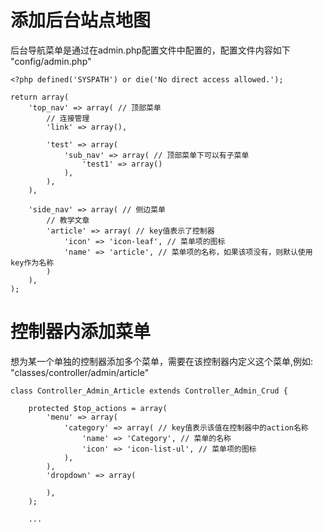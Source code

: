 # 添加后台站点地图

后台导航菜单是通过在admin.php配置文件中配置的，配置文件内容如下
"config/admin.php"

	<?php defined('SYSPATH') or die('No direct access allowed.');

	return array(
		'top_nav' => array( // 顶部菜单
			// 连接管理
			'link' => array(),
			
			'test' => array(
				'sub_nav' => array( // 顶部菜单下可以有子菜单
					'test1' => array()
				),
			),
		),

		'side_nav' => array( // 侧边菜单
			// 教学文章
			'article' => array( // key值表示了控制器
				'icon' => 'icon-leaf', // 菜单项的图标
				'name' => 'article', // 菜单项的名称，如果该项没有，则默认使用key作为名称
			)
		),
	);
	
# 控制器内添加菜单
想为某一个单独的控制器添加多个菜单，需要在该控制器内定义这个菜单,例如:
"classes/controller/admin/article"

	class Controller_Admin_Article extends Controller_Admin_Crud {

		protected $top_actions = array(
			'menu' => array(
				'category' => array( // key值表示该值在控制器中的action名称
					'name' => 'Category', // 菜单的名称
					'icon' => 'icon-list-ul', // 菜单项的图标
				),
			),
			'dropdown' => array(

			),
		);
		
		...
		
